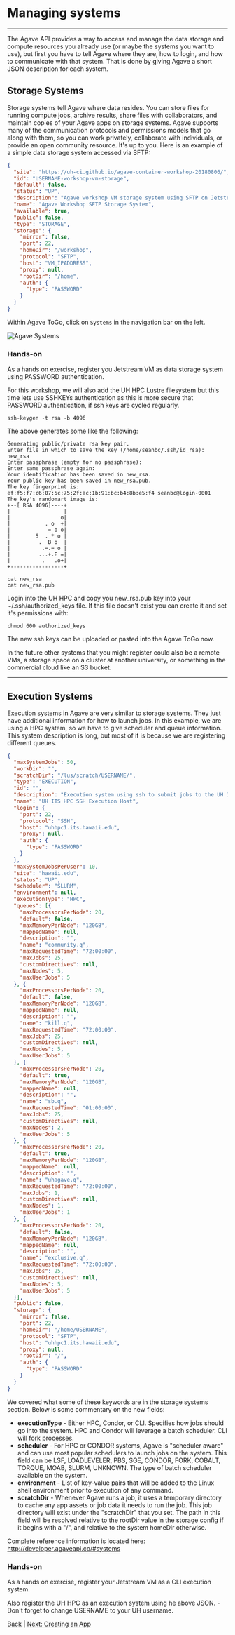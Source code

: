 # Managing systems
---

The Agave API provides a way to access and manage the data storage and compute resources you already use (or maybe the systems you want to use), but first you have to tell Agave where they are, how to login, and how to communicate with that system.  That is done by giving Agave a short JSON description for each system.  

## Storage Systems

Storage systems tell Agave where data resides.  You can store files for running compute jobs, archive results, share files with collaborators, and maintain copies of your Agave apps on storage systems.  Agave supports many of the communication protocols and  permissions models that go along with them, so you can work privately, collaborate with individuals, or provide an open community resource.  It's up to you.  Here is an example of a simple data storage system accessed via SFTP:
```json
{
  "site": "https://uh-ci.github.io/agave-container-workshop-20180806/",
  "id": "USERNAME-workshop-vm-storage",
  "default": false,
  "status": "UP",
  "description": "Agave workshop VM storage system using SFTP on Jetstream",
  "name": "Agave Workshop SFTP Storage System",
  "available": true,
  "public": false,
  "type": "STORAGE",
  "storage": {
    "mirror": false,
    "port": 22,
    "homeDir": "/workshop",
    "protocol": "SFTP",
    "host": "VM_IPADDRESS",
    "proxy": null,
    "rootDir": "/home",
    "auth": {
      "type": "PASSWORD"
    }
  }
}
```

Within Agave ToGo, click on `Systems` in the navigation bar on the left.

![Agave Systems](../img/agave-togo-systems.png)


### Hands-on

As a hands on exercise, register you Jetstream VM as data storage system using PASSWORD authentication.  

For this workshop, we will also add the UH HPC Lustre filesystem but this time lets use SSHKEYs authentication as this is more secure that PASSWORD authentication, if ssh keys are cycled regularly.
```
ssh-keygen -t rsa -b 4096
```
The above generates some like the following:
```
Generating public/private rsa key pair.
Enter file in which to save the key (/home/seanbc/.ssh/id_rsa): new_rsa
Enter passphrase (empty for no passphrase):
Enter same passphrase again:
Your identification has been saved in new_rsa.
Your public key has been saved in new_rsa.pub.
The key fingerprint is:
ef:f5:f7:c6:07:5c:75:2f:ac:1b:91:bc:b4:8b:e5:f4 seanbc@login-0001
The key's randomart image is:
+--[ RSA 4096]----+
|                 |
|                o|
|           . o  +|
|            = o o|
|        S  . * o |
|         .  B o  |
|          .=.= o |
|         ...+.E =|
|          .   .o+|
+-----------------+
```

```
cat new_rsa
cat new_rsa.pub
```
Login into the UH HPC and copy you new_rsa.pub key into your ~/.ssh/authorized_keys file. If this file doesn't exist you can create it and set it's permissions with:
```
chmod 600 authorized_keys
```
The new ssh keys can be uploaded or pasted into the Agave ToGo now.

In the future other systems that you might register could also be a remote VMs, a storage space on a cluster at another university, or something in the commercial cloud like an S3 bucket.  

---
## Execution Systems

Execution systems in Agave are very similar to storage systems.  They just have additional information for how to launch jobs.  In this example, we are using a HPC system, so we have to give scheduler and queue information.  This system description is long, but most of it is because we are registering different queues.

```json
{
  "maxSystemJobs": 50,
  "workDir": "",
  "scratchDir": "/lus/scratch/USERNAME/",
  "type": "EXECUTION",
  "id": "",
  "description": "Execution system using ssh to submit jobs to the UH ITS HPC. By default, it uses the Sandbox queue.",
  "name": "UH ITS HPC SSH Execution Host",
  "login": {
    "port": 22,
    "protocol": "SSH",
    "host": "uhhpc1.its.hawaii.edu",
    "proxy": null,
    "auth": {
      "type": "PASSWORD"
    }
  },
  "maxSystemJobsPerUser": 10,
  "site": "hawaii.edu",
  "status": "UP",
  "scheduler": "SLURM",
  "environment": null,
  "executionType": "HPC",
  "queues": [{
    "maxProcessorsPerNode": 20,
    "default": false,
    "maxMemoryPerNode": "120GB",
    "mappedName": null,
    "description": "",
    "name": "community.q",
    "maxRequestedTime": "72:00:00",
    "maxJobs": 25,
    "customDirectives": null,
    "maxNodes": 5,
    "maxUserJobs": 5
  }, {
    "maxProcessorsPerNode": 20,
    "default": false,
    "maxMemoryPerNode": "120GB",
    "mappedName": null,
    "description": "",
    "name": "kill.q",
    "maxRequestedTime": "72:00:00",
    "maxJobs": 25,
    "customDirectives": null,
    "maxNodes": 5,
    "maxUserJobs": 5
  }, {
    "maxProcessorsPerNode": 20,
    "default": true,
    "maxMemoryPerNode": "120GB",
    "mappedName": null,
    "description": "",
    "name": "sb.q",
    "maxRequestedTime": "01:00:00",
    "maxJobs": 25,
    "customDirectives": null,
    "maxNodes": 2,
    "maxUserJobs": 5
  }, {
    "maxProcessorsPerNode": 20,
    "default": true,
    "maxMemoryPerNode": "120GB",
    "mappedName": null,
    "description": "",
    "name": "uhagave.q",
    "maxRequestedTime": "72:00:00",
    "maxJobs": 1,
    "customDirectives": null,
    "maxNodes": 1,
    "maxUserJobs": 1
  }, {
    "maxProcessorsPerNode": 20,
    "default": false,
    "maxMemoryPerNode": "120GB",
    "mappedName": null,
    "description": "",
    "name": "exclusive.q",
    "maxRequestedTime": "72:00:00",
    "maxJobs": 25,
    "customDirectives": null,
    "maxNodes": 5,
    "maxUserJobs": 5
  }],
  "public": false,
  "storage": {
    "mirror": false,
    "port": 22,
    "homeDir": "/home/USERNAME",
    "protocol": "SFTP",
    "host": "uhhpc1.its.hawaii.edu",
    "proxy": null,
    "rootDir": "/",
    "auth": {
      "type": "PASSWORD"
    }
  }
}
```

We covered what some of these keywords are in the storage systems section.  Below is some commentary on the new fields:

* **executionType** - Either HPC, Condor, or CLI.  Specifies how jobs should go into the system. HPC and Condor will leverage a batch scheduler. CLI will fork processes.
* **scheduler** - For HPC or CONDOR systems, Agave is "scheduler aware" and can use most popular schedulers to launch jobs on the system.  This field can be LSF, LOADLEVELER, PBS, SGE, CONDOR, FORK, COBALT, TORQUE, MOAB, SLURM, UNKNOWN. The type of batch scheduler available on the system.
* **environment** - List of key-value pairs that will be added to the Linux shell environment prior to execution of any command.
* **scratchDir** - Whenever Agave runs a job, it uses a temporary directory to cache any app assets or job data it needs to run the job.  This job directory will exist under the "scratchDir" that you set.  The path in this field will be resolved relative to the rootDir value in the storage config if it begins with a "/", and relative to the system homeDir otherwise.

Complete reference information is located here:
http://developer.agaveapi.co/#systems

### Hands-on
As a hands on exercise, register your Jetstream VM as a CLI execution system.  

Also register the UH HPC as an execution system using he above JSON. - Don't forget to change USERNAME to your UH username.

[Back](index.md) | [Next: Creating an App](rscript-app.md)
